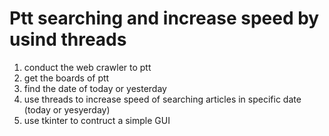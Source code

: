 # Ptt searching and increase speed by usind threads
1. conduct the web crawler to ptt
2. get the boards of ptt
3. find the date of today or yesterday
4. use threads to increase speed of searching articles in specific date (today or yesyerday)
5. use tkinter to contruct a simple GUI
